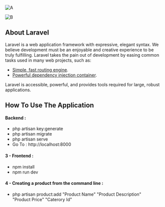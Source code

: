 ![A](https://user-images.githubusercontent.com/59705964/220126817-09e4a7c9-e294-4882-9d72-463b4038f1e5.png)

![B](https://user-images.githubusercontent.com/59705964/220126921-a6f84c6d-786a-499d-a0d2-5a804c5bac56.png)

## About Laravel

Laravel is a web application framework with expressive, elegant syntax. We believe development must be an enjoyable and creative experience to be truly fulfilling. Laravel takes the pain out of development by easing common tasks used in many web projects, such as:

-   [Simple, fast routing engine](https://laravel.com/docs/routing).
-   [Powerful dependency injection container](https://laravel.com/docs/container).

Laravel is accessible, powerful, and provides tools required for large, robust applications.

## How To Use The Application

#### Backend :

-   php artisan key:generate
-   php artisan migrate
-   php artisan serve
-   Go To : http://localhost:8000

#### 3 - Frontend :

-   npm install
-   npm run dev

#### 4 - Creating a product from the command line :

-   php artisan product:add "Product Name" "Product Description" "Product Price" "Caterory Id"
